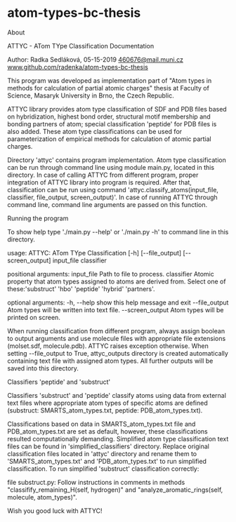 # atom-types-bc-thesis

About

ATTYC - ATom TYpe Classification Documentation

Author: Radka Sedláková, 05-15-2019
	460676@mail.muni.cz
	www.github.com/radenka/atom-types-bc-thesis
	
This program was developed as implementation part of "Atom types in methods for calculation of partial 
atomic charges" thesis at Faculty of Science, Masaryk University in Brno, the Czech Republic. 


ATTYC library provides atom type classification of SDF and PDB files based on hybridization, highest bond 
order, structural motif membership and bonding partners of atom; special classification 'peptide' for PDB
files is also added. These atom type classifications can be used for parameterization of empirical methods 
for calculation of atomic partial charges.


Directory 'attyc' contains program implementation. Atom type classification can be run through command line 
using module main.py, located in this directory. In case of calling ATTYC from different program, proper 
integration of ATTYC library into program is required. After that, classification can be run using command 
'attyc.classify_atoms(input_file, classifier, file_output, screen_output)'. In case of running ATTYC through
command line, command line arguments are passed on this function.


Running the program

To show help type './main.py --help' or './main.py -h' to command line in this directory.

usage: ATTYC: ATom TYpe Classification [-h] [--file_output] [--screen_output]
                                       input_file classifier

positional arguments:
  input_file       Path to file to process. 
  classifier       Atomic property that atom types assigned to atoms are
                   derived from. Select one of these:'substruct' 'hbo'
                   'peptide' 'hybrid' 'partners'.

optional arguments:
  -h, --help       show this help message and exit
  --file_output    Atom types will be written into text file.
  --screen_output  Atom types will be printed on screen.

When running classification from different program, always assign boolean to output arguments and use molecule
files with appropriate file extensions (molset.sdf, molecule.pdb). ATTYC raises exception otherwise. When 
setting --file_output to True, attyc_outputs directory is created automatically containing text file with 
assigned atom types. All further outputs will be saved into this directory.


Classifiers 'peptide' and 'substruct'

Classifiers 'substruct' and 'peptide' classify atoms using data from external text files where appropriate atom 
types of specific atoms are defined (substruct: SMARTS_atom_types.txt, peptide: PDB_atom_types.txt). 

Classifications based on data in SMARTS_atom_types.txt file and PDB_atom_types.txt are set as default, however, 
these classifications resulted computationally demanding. Simplified atom type classification text files can be 
found in 'simplified_classifiers' directory. Replace original classification files located in 'attyc' directory 
and rename them to 'SMARTS_atom_types.txt' and 'PDB_atom_types.txt' to run simplified classification. 
To run simplified 'substruct' classification correctly:

file substruct.py:
Follow instructions in comments in methods "classifify_remaining_H(self, hydrogen)" and 
					   "analyze_aromatic_rings(self, molecule, atom_types)".


Wish you good luck with ATTYC!


